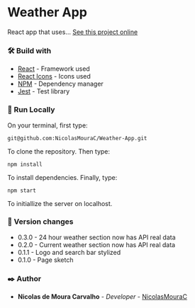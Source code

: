 # Weather App
React app that uses...
[See this project online](https://nicolasmourac.github.io/Weather-App/)

### 🛠️ Build with
* [React](https://reactjs.org) - Framework used
* [React Icons](https://react-icons.github.io/react-icons) - Icons used
* [NPM](https://www.npmjs.com) - Dependency manager
* [Jest](https://jestjs.io/pt-BR/) - Test library

### 🔧 Run Locally
On your terminal, first type:

`git@github.com:NicolasMouraC/Weather-App.git`

To clone the repository.
Then type:

`npm install`

To install dependencies.
Finally, type:

`npm start`

To initiallize the server on localhost.

### 📌 Version changes
* 0.3.0 - 24 hour weather section now has API real data
* 0.2.0 - Current weather section now has API real data
* 0.1.1 - Logo and search bar stylized
* 0.1.0 - Page sketch

### ✒️ Author
* **Nicolas de Moura Carvalho** - *Developer* - [NicolasMouraC](https://github.com/NicolasMouraC)
